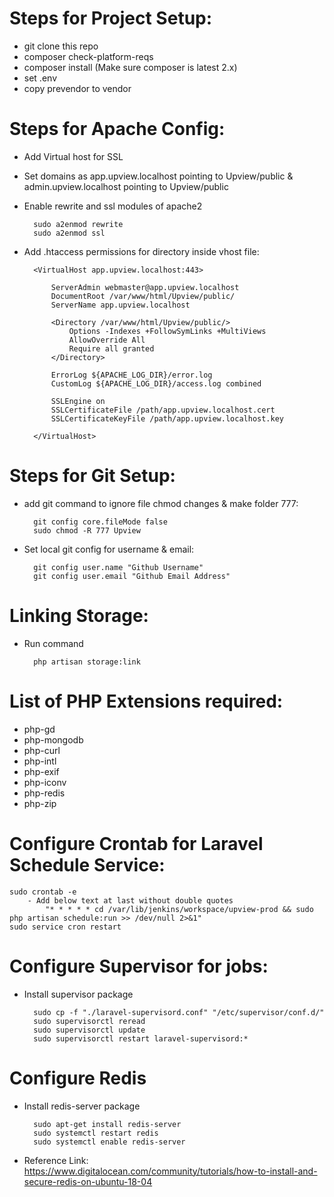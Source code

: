 
# Steps for Project Setup:

- git clone this repo
- composer check-platform-reqs
- composer install (Make sure composer is latest 2.x)
- set .env
- copy prevendor to vendor

# Steps for Apache Config:

- Add Virtual host for SSL
- Set domains as app.upview.localhost pointing to Upview/public  & admin.upview.localhost pointing to Upview/public
- Enable rewrite and ssl modules of apache2

		sudo a2enmod rewrite
		sudo a2enmod ssl

- Add .htaccess permissions for directory inside vhost file:

		<VirtualHost app.upview.localhost:443>

			ServerAdmin webmaster@app.upview.localhost
			DocumentRoot /var/www/html/Upview/public/
			ServerName app.upview.localhost

			<Directory /var/www/html/Upview/public/>
				Options -Indexes +FollowSymLinks +MultiViews
				AllowOverride All
				Require all granted
			</Directory>

			ErrorLog ${APACHE_LOG_DIR}/error.log
			CustomLog ${APACHE_LOG_DIR}/access.log combined

			SSLEngine on
			SSLCertificateFile /path/app.upview.localhost.cert
			SSLCertificateKeyFile /path/app.upview.localhost.key

		</VirtualHost>

# Steps for Git Setup:

- add git command to ignore file chmod changes & make folder 777:

	    git config core.fileMode false
    	sudo chmod -R 777 Upview

- Set local git config for username & email:

		git config user.name "Github Username"
		git config user.email "Github Email Address"

# Linking Storage:

- Run command

		php artisan storage:link


# List of PHP Extensions required:

- php-gd
- php-mongodb
- php-curl
- php-intl
- php-exif
- php-iconv
- php-redis
- php-zip


# Configure Crontab for Laravel Schedule Service:

	sudo crontab -e
		- Add below text at last without double quotes
			"* * * * * cd /var/lib/jenkins/workspace/upview-prod && sudo php artisan schedule:run >> /dev/null 2>&1"
	sudo service cron restart


# Configure Supervisor for jobs:

- Install supervisor package

		sudo cp -f "./laravel-supervisord.conf" "/etc/supervisor/conf.d/"
		sudo supervisorctl reread
		sudo supervisorctl update
		sudo supervisorctl restart laravel-supervisord:*


# Configure Redis

- Install redis-server package

		sudo apt-get install redis-server
		sudo systemctl restart redis
		sudo systemctl enable redis-server

- Reference Link: https://www.digitalocean.com/community/tutorials/how-to-install-and-secure-redis-on-ubuntu-18-04